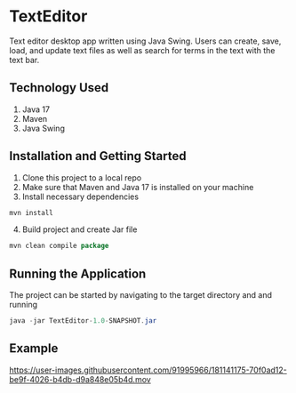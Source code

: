 # TextEditor

Text editor desktop app written using Java Swing. Users can create, save, load, and update text files as well as search for terms in the text with the text bar.

## Technology Used

1. Java 17
2. Maven
3. Java Swing

## Installation and Getting Started

1. Clone this project to a local repo
2. Make sure that Maven and Java 17 is installed on your machine
3. Install necessary dependencies

````java
mvn install
````

4. Build project and create Jar file

````java
mvn clean compile package
````

## Running the Application
The project can be started by navigating to the target directory and and running

````java
java -jar TextEditor-1.0-SNAPSHOT.jar
````

## Example


https://user-images.githubusercontent.com/91995966/181141175-70f0ad12-be9f-4026-b4db-d9a848e05b4d.mov

